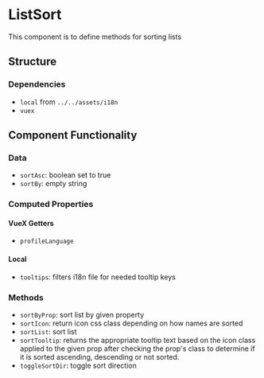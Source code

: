 ListSort
===============
This component is to define methods for sorting lists

## Structure

### Dependencies
* `local` from `../../assets/i18n`
* `vuex`

Component Functionality
---------
### Data
- `sortAsc`: boolean set to true
- `sortBy`: empty string 

### Computed Properties
#### VueX Getters
- `profileLanguage`

#### Local
- `tooltips`: filters i18n file for needed tooltip keys 

### Methods
- `sortByProp`: sort list by given property 
- `sortIcon`: return icon css class depending on how names are sorted 
- `sortList`: sort list
- `sortTooltip`: returns the appropriate tooltip text based on the icon class applied to the given prop after checking the prop's class to determine if it is sorted ascending, descending or not sorted.
- `toggleSortDir`: toggle sort direction 